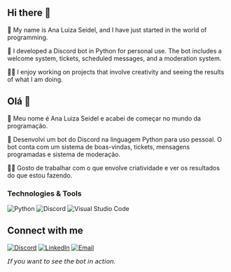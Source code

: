 ## Hi there 👋

🌸 My name is Ana Luiza Seidel, and I have just started in the world of programming.

🤖 I developed a Discord bot in Python for personal use. The bot includes a welcome system, tickets, scheduled messages, and a moderation system.

👩‍💻 I enjoy working on projects that involve creativity and seeing the results of what I am doing.
##

## Olá 👋 

🌸 Meu nome é Ana Luiza Seidel e acabei de começar no mundo da programação.

🤖 Desenvolvi um bot do Discord na linguagem Python para uso pessoal. O bot conta com um sistema de boas-vindas, tickets, mensagens programadas e sistema de moderação.

👩‍💻 Gosto de trabalhar com o que envolve criatividade e ver os resultados do que estou fazendo.

### Technologies & Tools

![Python](https://img.shields.io/badge/-Python-6a0dad?style=flat&logo=python&logoColor=white)
![Discord](https://img.shields.io/badge/-Discord-6a0dad?style=flat&logo=discord&logoColor=white)
![Visual Studio Code](https://img.shields.io/badge/-VS%20Code-6a0dad?style=flat&logo=visual-studio-code&logoColor=white)

## Connect with me

[![Discord](https://img.shields.io/badge/-Discord-DC143C?style=flat&logo=discord&logoColor=white)](https://bit.ly/serverTerminus) [![LinkedIn](https://img.shields.io/badge/-LinkedIn-DC143C?style=flat&logo=linkedin&logoColor=white)](https://www.linkedin.com/in/ana-luiza-mattos-cirilo-95a2a61b8?utm_source=share&utm_campaign=share_via&utm_content=profile&utm_medium=ios_app) [![Email](https://img.shields.io/badge/-Email-DC143C?style=flat&logo=gmail&logoColor=white)](mailto:anaafsw1@gmail.com)

𝘐𝘧 𝘺𝘰𝘶 𝘸𝘢𝘯𝘵 𝘵𝘰 𝘴𝘦𝘦 𝘵𝘩𝘦 𝘣𝘰𝘵 𝘪𝘯 𝘢𝘤𝘵𝘪𝘰𝘯.
